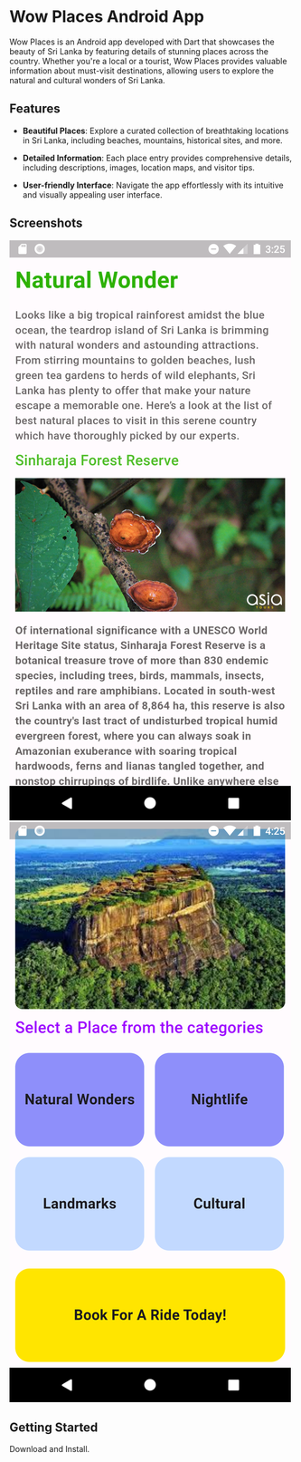 # Wow Places Android App

Wow Places is an Android app developed with Dart that showcases the beauty of Sri Lanka by featuring details of stunning places across the country. Whether you're a local or a tourist, Wow Places provides valuable information about must-visit destinations, allowing users to explore the natural and cultural wonders of Sri Lanka.

## Features

- **Beautiful Places**: Explore a curated collection of breathtaking locations in Sri Lanka, including beaches, mountains, historical sites, and more.

- **Detailed Information**: Each place entry provides comprehensive details, including descriptions, images, location maps, and visitor tips.

- **User-friendly Interface**: Navigate the app effortlessly with its intuitive and visually appealing user interface.

## Screenshots

![Screenshot 1](Screenshots/Screenshot_1714470956.png)
![Screenshot 2](Screenshots/Screenshot_1714474555.png)
<!-- Add more screenshots here -->

## Getting Started

Download and Install.

